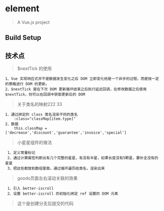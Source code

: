 # element

> A Vue.js project

## Build Setup

## 技术点

> $nextTick 的使用
```
1、Vue 实现响应式并不是数据发生变化之后 DOM 立即变化他是一个异步的过程，而是按一定的策略进行 DOM 的更新。
2、$nextTick 是在下次 DOM 更新循环结束之后执行延迟回调，在修改数据之后使用 $nextTick，则可以在回调中获取更新后的 DOM

```
> 关于类名的映射222 33

```
1、通过绑定的 class 类名渲染不同的类名
    :class="classMap[item.type]"
2、数据
    this.classMap = ['decrease','discount','guarantee','invoice','special']

```

> 小星星组件的做法

```
 1、定义常量标记
 2、通过计算属性判断出有几个完整的星星，有没有半星，如果长度没有5颗星，要补全没有的星星
 3、把这些都放到数组里面，通过循环遍历给类名，渲染出来

```
> goods页面左右滚动关联的效果

```
 1、引入 better-iscroll
 2、设置 better-iscroll 的初始化绑定 ref 设置的 DOM 元素
```
> 这个是创建分支后提交的代码
